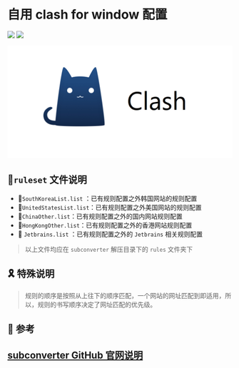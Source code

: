 # 自用 clash for window 配置

![](https://img.shields.io/badge/Clash%20for%20Window-V0.19.17-%234f8ef5) ![](https://img.shields.io/badge/By-Parantric-green)

![](https://raw.githubusercontent.com/Parantric/picture-bed/main/202205120701166.jpg)

## :bookmark_tabs:`ruleset` 文件说明

-   :bookmark:`SouthKoreaList.list` ：已有规则配置之外韩国网站的规则配置
-   :bookmark:`UnitedStatesList.list`：已有规则配置之外美国网站的规则配置
-   :bookmark:`ChinaOther.list`：已有规则配置之外的国内网站规则配置
-   :bookmark:`HongKongOther.list`：已有规则配置之外的香港网站规则配置
-   :bookmark: `Jetbrains.list` ：已有规则配置之外的 `Jetbrains` 相关规则配置

>   以上文件均应在 `subconverter` 解压目录下的 `rules` 文件夹下

## :reminder_ribbon: 特殊说明

>   规则的顺序是按照从上往下的顺序匹配，一个网站的网址匹配到即适用，所以，规则的书写顺序决定了网址匹配的优先级。

## :pushpin: 参考


## [subconverter GitHub 官网说明](https://github.com/tindy2013/subconverter/blob/master/README-cn.md)
